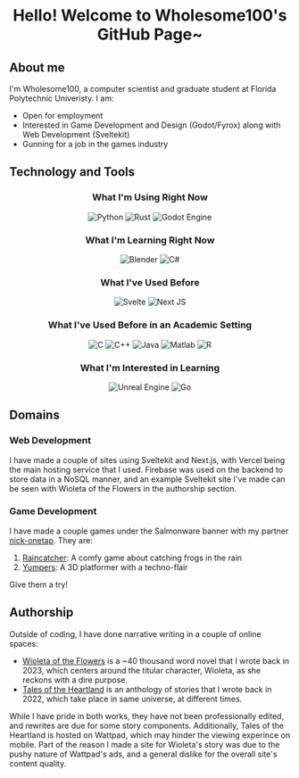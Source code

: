 <h1 align="center">Hello! Welcome to Wholesome100's GitHub Page~</h1>

## About me
I'm Wholesome100, a computer scientist and graduate student at Florida Polytechnic Univeristy. I am:
- Open for employment
- Interested in Game Development and Design (Godot/Fyrox) along with Web Development (Sveltekit)
- Gunning for a job in the games industry

## Technology and Tools

<h3 align="center">What I'm Using Right Now</h3>
<p align="center">
  <img src="https://img.shields.io/badge/Python-3776AB?style=for-the-badge&logo=python&logoColor=white" alt="Python" style="pointer-events: none;"/>
  <img src="https://img.shields.io/badge/Rust-000000?style=for-the-badge&logo=rust&logoColor=white" alt="Rust" style="pointer-events: none;"/>
  <img src="https://img.shields.io/badge/Godot_Engine-478CBF?style=for-the-badge&logo=godot-engine&logoColor=white" alt="Godot Engine" style="pointer-events: none;"/>
</p>

<h3 align="center">What I'm Learning Right Now</h3>
<p align="center">
  <img src="https://img.shields.io/badge/Blender-F5792A?style=for-the-badge&logo=blender&logoColor=white" alt="Blender" style="pointer-events: none;"/>
  <img src="https://img.shields.io/badge/C%23-239120?style=for-the-badge&logo=c-sharp&logoColor=white" alt="C#" style="pointer-events: none;"/>
</p>

<h3 align="center">What I've Used Before</h3>
<p align="center">
  <img src="https://img.shields.io/badge/Svelte-4A4A55?style=for-the-badge&logo=svelte&logoColor=FF3E00" alt="Svelte" style="pointer-events: none;"/>
  <img src="https://img.shields.io/badge/Next-black?style=for-the-badge&logo=next.js&logoColor=white" alt="Next JS" style="pointer-events: none;"/>
</p>

<h3 align="center">What I've Used Before in an Academic Setting</h3>
<p align="center">
  <img src="https://img.shields.io/badge/C-00599C?style=for-the-badge&logo=c&logoColor=white" alt="C" style="pointer-events: none;"/>
  <img src="https://img.shields.io/badge/C%2B%2B-00599C?style=for-the-badge&logo=c%2B%2B&logoColor=white" alt="C++" style="pointer-events: none;"/>
  <img src="https://img.shields.io/badge/Java-ED8B00?style=for-the-badge&logo=openjdk&logoColor=white" alt="Java" style="pointer-events: none;"/>
  <img src="https://img.shields.io/badge/MATLAB-0076A8?style=for-the-badge&logo=mathworks&logoColor=white" alt="Matlab" style="pointer-events: none;"/>
  <img src="https://img.shields.io/badge/R-276DC3?style=for-the-badge&logo=r&logoColor=white" alt="R" style="pointer-events: none;"/>
</p>

<h3 align="center">What I'm Interested in Learning</h3>
<p align="center">
  <img src="https://img.shields.io/badge/Unreal%20Engine-313131?style=for-the-badge&logo=unreal-engine&logoColor=white" alt="Unreal Engine" style="pointer-events: none;"/>
  <img src="https://img.shields.io/badge/Go-00ADD8?style=for-the-badge&logo=go&logoColor=white" alt="Go" style="pointer-events: none;"/>
</p>

## Domains
### Web Development
I have made a couple of sites using Sveltekit and Next.js, with Vercel being the main hosting service that I used. Firebase was used on the backend to store data in a NoSQL manner, and an example Sveltekit site I've made can be seen with Wioleta of the Flowers in the authorship section.

### Game Development
I have made a couple games under the Salmonware banner with my partner [nick-onetap](https://github.com/nick-onetap). They are:
1. [Raincatcher](https://salmonware.itch.io/raincatcher): A comfy game about catching frogs in the rain
2. [Yumpers](https://salmonware.itch.io/yumpers): A 3D platformer with a techno-flair

Give them a try!

## Authorship
Outside of coding, I have done narrative writing in a couple of online spaces:
- [Wioleta of the Flowers](https://www.wioletaoftheflowers.com/) is a ~40 thousand word novel that I wrote back in 2023, which centers around the titular character, Wioleta, as she reckons with a dire purpose.
- [Tales of the Heartland](https://www.wattpad.com/story/364388129-tales-of-the-heartland) is an anthology of stories that I wrote back in 2022, which take place in same universe, at different times.

While I have pride in both works, they have not been professionally edited, and rewrites are due for some story components.
Additionally, Tales of the Heartland is hosted on Wattpad, which may hinder the viewing experince on mobile.
Part of the reason I made a site for Wioleta's story was due to the pushy nature of Wattpad's ads, and a general dislike for the overall site's content quality.

